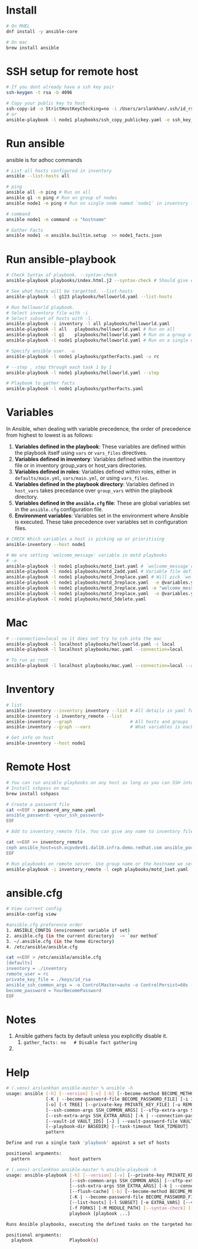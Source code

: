 # Install 
``` sh
# On RHEL
dnf install -y ansible-core

# On mac 
brew install ansible
```

# SSH setup for remote host
```sh
# If you dont already have a ssh key pair
ssh-keygen -t rsa -b 4096

# Copy your public key to host
ssh-copy-id -o StrictHostKeyChecking=no -i /Users/arslankhan/.ssh/id_rsa rc@<ip_address>
# or
ansible-playbook -l node1 playbooks/ssh_copy_publickey.yaml -e ssh_key_path="/Users/arslankhan/.ssh/id_rsa.pub" -e remote_user="rc"
```
# Run ansible
ansible is for adhoc commands
``` sh
# List all hosts configured in inventory 
ansible --list-hosts all

# ping
ansible all -m ping # Run on all
ansible g1 -m ping # Run on group of nodes
ansible node1 -m ping # Run on single node named `node1` in inventory file

# command
ansible node1 -m command -a "hostname"

# Gather Facts
ansible node1 -m ansible.builtin.setup  >> node1_facts.json
```
# Run ansible-playbook
``` sh
# Check Syntax of playbook. --syntax-check
ansible-playbook playbooks/index.html.j2 --syntax-check # Should give error

# See what hosts will be targetted. --list-hosts
ansible-playbook -l g123 playbooks/helloworld.yaml --list-hosts

# Run helloworld playbook.
# Select inventory file with -i 
# Select subset of hosts with -l. 
ansible-playbook -i inventory -l all playbooks/helloworld.yaml
ansible-playbook -l all   playbooks/helloworld.yaml # Run on all
ansible-playbook -l g1    playbooks/helloworld.yaml # Run on a group of node
ansible-playbook -l node1 playbooks/helloworld.yaml # Run on a single node

# Specify ansible user. -u
ansible-playbook -l node1 playbooks/gatherFacts.yaml -u rc

# --step , step through each task 1 by 1
ansible-playbook -l node1 playbooks/helloworld.yaml --step

# Playbook to gather facts
ansible-playbook -l node1 playbooks/gatherFacts.yaml 
```

# Variables
In Ansible, when dealing with variable precedence, the order of precedence from highest to lowest is as follows:
1. **Variables defined in the playbook**: These variables are defined within the playbook itself using `vars` or `vars_files` directives.
2. **Variables defined in inventory**: Variables defined within the inventory file or in inventory group_vars or host_vars directories.
3. **Variables defined in roles**: Variables defined within roles, either in `defaults/main.yml`, `vars/main.yml`, or using `vars_files`.
4. **Variables defined in the playbook directory**: Variables defined in `host_vars` takes precedance over `group_vars` within the playbook directory.
5. **Variables defined in the `ansible.cfg` file**: These are global variables set in the `ansible.cfg` configuration file.
6. **Environment variables**: Variables set in the environment where Ansible is executed. These take precedence over variables set in configuration files.
``` sh
# CHECK Which variables a host is picking up or prioritising
ansible-inventory --host node1

# We are setting 'welcome_message' variable in motd playbooks
# -e 
ansible-playbook -l node1 playbooks/motd_1set.yaml # `welcome_message`defined in playbook - Savy
ansible-playbook -l node1 playbooks/motd_2add.yaml # Variable file defined inside playbook. File is `variables.yaml` in this repo
ansible-playbook -l node1 playbooks/motd_3replace.yaml # Will pick `welcome_message` from `host_vars/node1.yaml` file
ansible-playbook -l node1 playbooks/motd_3replace.yaml  -e @variables.yaml # Give variables from a file
ansible-playbook -l node1 playbooks/motd_3replace.yaml -e "welcome_message='FROM CLI : Savvy!'" # Give variable value in CLI
ansible-playbook -l node1 playbooks/motd_3replace.yaml  -e @variables.yaml -e "welcome_message='FROM CLI - Defined Later : Savvy!'"  # If same variable is defined at two places and given to the playbook. The one defined later is given preference. `-e welcome_message="defined_later" in this case.
ansible-playbook -l node1 playbooks/motd_5delete.yaml
```

# Mac
``` sh
# --connection=local so it does not try to ssh into the mac
ansible-playbook -l localhost playbooks/helloworld.yaml -c local
ansible-playbook -l localhost playbooks/mac.yaml --connection=local

# To run as root
ansible-playbook -l localhost playbooks/mac.yaml --connection=local --ask-become-pass 
```

# Inventory
``` sh
# list 
ansible-inventory --inventory inventory --list # All details in yaml format
ansible-inventory -i inventory_remote --list
ansible-inventory --graph                      # All hosts and groups
ansible-inventory --graph --vars               # What variables is each host picking up

# Get info on host
ansible-inventory --host node1
```

# Remote Host
```sh
# You can run anisble playbooks on any host as long as you can SSH into that machine
# Install sshpass on mac
brew install sshpass

# Create a password file 
cat <<EOF > password_any_name.yaml
ansible_password: <your_ssh_password>
EOF

# Add to inventory_remote file. You can give any name to inventory file and reference in CLI

cat <<EOF >> inventory_remote
ceph ansible_host=ssh.ocpvdev01.dal10.infra.demo.redhat.com ansible_port=30087 ansible_user=lab-user ansible_password=@password_ceph.yml
EOF

# Run playbooks on remote server. Use group name or the hostname we set
ansible-playbook -i inventory_remote -l ceph playbooks/motd_1set.yaml 

```

# ansible.cfg
``` sh
# View current config
ansible-config view

#ansible.cfg preference order
1. ANSIBLE_CONFIG (environment variable if set)  
2. ansible.cfg (in the current directory)  -> `our method`
3. ~/.ansible.cfg (in the home directory)  
4. /etc/ansible/ansible.cfg  

cat <<EOF > /etc/ansible/ansible.cfg
[defaults]
inventory = ./inventory
remote_user = rc
private_key_file = ./keys/id_rsa
ansible_ssh_common_args = -o ControlMaster=auto -o ControlPersist=60s -o StrictHostKeyChecking=no
become_password = YourBecomePassword
EOF
```

# Notes
1. Ansible gathers facts by default unless you explicitly disable it. 
   1. `gather_facts: no   # Disable fact gathering`
2. 
# Help 
``` sh
# (.venv) arslankhan ansible-master % ansible -h
usage: ansible [-h] [--version] [-v] [-b] [--become-method BECOME_METHOD] [--become-user BECOME_USER]
               [-K | --become-password-file BECOME_PASSWORD_FILE] [-i INVENTORY] [--list-hosts] [-l SUBSET] [-P POLL_INTERVAL] [-B SECONDS]
               [-o] [-t TREE] [--private-key PRIVATE_KEY_FILE] [-u REMOTE_USER] [-c CONNECTION] [-T TIMEOUT]
               [--ssh-common-args SSH_COMMON_ARGS] [--sftp-extra-args SFTP_EXTRA_ARGS] [--scp-extra-args SCP_EXTRA_ARGS]
               [--ssh-extra-args SSH_EXTRA_ARGS] [-k | --connection-password-file CONNECTION_PASSWORD_FILE] [-C] [-D] [-e EXTRA_VARS]
               [--vault-id VAULT_IDS] [-J | --vault-password-file VAULT_PASSWORD_FILES] [-f FORKS] [-M MODULE_PATH]
               [--playbook-dir BASEDIR] [--task-timeout TASK_TIMEOUT] [-a MODULE_ARGS] [-m MODULE_NAME]
               pattern

Define and run a single task 'playbook' against a set of hosts

positional arguments:
  pattern               host pattern

# (.venv) arslankhan ansible-master % ansible-playbook -h
usage: ansible-playbook [-h] [--version] [-v] [--private-key PRIVATE_KEY_FILE] [-u REMOTE_USER] [-c CONNECTION] [-T TIMEOUT]
                        [--ssh-common-args SSH_COMMON_ARGS] [--sftp-extra-args SFTP_EXTRA_ARGS] [--scp-extra-args SCP_EXTRA_ARGS]
                        [--ssh-extra-args SSH_EXTRA_ARGS] [-k | --connection-password-file CONNECTION_PASSWORD_FILE] [--force-handlers]
                        [--flush-cache] [-b] [--become-method BECOME_METHOD] [--become-user BECOME_USER]
                        [-K | --become-password-file BECOME_PASSWORD_FILE] [-t TAGS] [--skip-tags SKIP_TAGS] [-C] [-D] [-i INVENTORY]
                        [--list-hosts] [-l SUBSET] [-e EXTRA_VARS] [--vault-id VAULT_IDS] [-J | --vault-password-file VAULT_PASSWORD_FILES]
                        [-f FORKS] [-M MODULE_PATH] [--syntax-check] [--list-tasks] [--list-tags] [--step] [--start-at-task START_AT_TASK]
                        playbook [playbook ...]

Runs Ansible playbooks, executing the defined tasks on the targeted hosts.

positional arguments:
  playbook              Playbook(s)
```